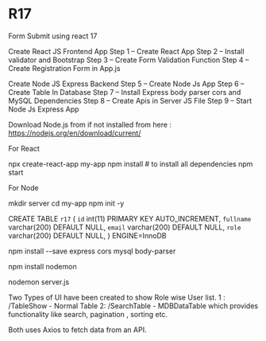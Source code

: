 # R17
Form Submit using react 17


Create React JS Frontend App
Step 1 – Create React App
Step 2 – Install validator and Bootstrap
Step 3 – Create Form Validation Function
Step 4 – Create Registration Form in App.js

Create Node JS Express Backend
Step 5 – Create Node Js App
Step 6 – Create Table In Database
Step 7 – Install Express body parser cors and MySQL Dependencies
Step 8 – Create Apis in Server JS File
Step 9 – Start Node Js Express App


Download Node.js from if not installed from here : https://nodejs.org/en/download/current/

For React

npx create-react-app my-app
npm install # to install all dependencies
npm start

For Node

mkdir server
cd my-app
npm init -y


CREATE TABLE `r17` (
  `id` int(11) PRIMARY KEY AUTO_INCREMENT,
  `fullname` varchar(200) DEFAULT NULL,
  `email` varchar(200) DEFAULT NULL,
  `role` varchar(200) DEFAULT NULL,
) ENGINE=InnoDB


npm install --save express cors mysql body-parser

npm install nodemon

nodemon server.js


Two Types of UI have been created to show Role wise User list.
1 : /TableShow - Normal Table
2: /SearchTable - MDBDataTable which provides functionality like search, pagination , sorting etc.

Both uses Axios to fetch data from an API.



